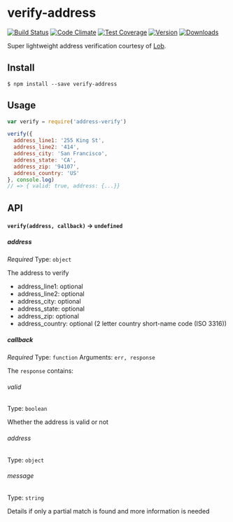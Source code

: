 # verify-address
[![Build Status](https://travis-ci.org/bsiddiqui/verify-address.svg?branch=master)](https://travis-ci.org/bsiddiqui/verify-address) [![Code Climate](https://codeclimate.com/github/bsiddiqui/verify-address/badges/gpa.svg)](https://codeclimate.com/github/bsiddiqui/verify-address) [![Test Coverage](https://codeclimate.com/github/bsiddiqui/verify-address/badges/coverage.svg)](https://codeclimate.com/github/bsiddiqui/verify-address) [![Version](https://badge.fury.io/js/verify-address.svg)](http://badge.fury.io/js/verify-address) [![Downloads](http://img.shields.io/npm/dm/verify-address.svg)](https://www.npmjs.com/package/verify-address)

Super lightweight address verification courtesy of [Lob](https://lob.com).

## Install
```
$ npm install --save verify-address
```

## Usage
```js
var verify = require('address-verify')

verify({
  address_line1: '255 King St',
  address_line2: '414',
  address_city: 'San Francisco',
  address_state: 'CA',
  address_zip: '94107',
  address_country: 'US'
}, console.log)
// => { valid: true, address: {...}}
```

## API

#### `verify(address, callback)` -> `undefined`

##### address
*Required*
Type: `object`

The address to verify
* address_line1: optional
* address_line2: optional
* address_city: optional
* address_state: optional
* address_zip: optional
* address_country: optional (2 letter country short-name code (ISO 3316))

##### callback
*Required*
Type: `function`
Arguments: `err, response`

The `response` contains:

###### valid

Type: `boolean`

Whether the address is valid or not

###### address

Type: `object`

###### message

Type: `string`

Details if only a partial match is found and more information is needed
